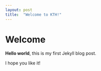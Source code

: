 ```yaml
---
layout: post
title:  "Welcome to KTH!"
---
```


# Welcome

**Hello world**, this is my first Jekyll blog post.

I hope you like it!
